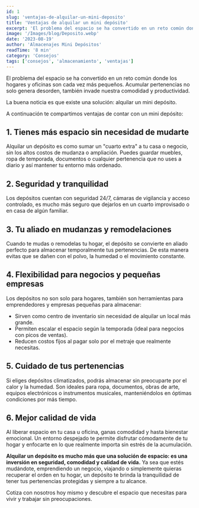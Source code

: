 ```yaml
---
id: 1
slug: 'ventajas-de-alquilar-un-mini-deposito'
title: 'Ventajas de alquilar un mini depósito'
excerpt: 'El problema del espacio se ha convertido en un reto común donde los hogares y oficinas son cada vez más pequeños. Acumular pertenencias no solo genera desorden, también invade nuestra comodidad y productividad.'
image: '/Images/blog/Deposito.webp'
date: '2023-08-19'
author: 'Almacenajes Mini Depósitos'
readTime: '8 min'
category: 'Consejos'
tags: ['consejos', 'almacenamiento', 'ventajas']
---
```


El problema del espacio se ha convertido en un reto común donde los hogares y oficinas son cada vez más pequeños. Acumular pertenencias no solo genera desorden, también invade nuestra comodidad y productividad.

La buena noticia es que existe una solución: alquilar un mini depósito.

A continuación te compartimos ventajas de contar con un mini depósito:

## 1. Tienes más espacio sin necesidad de mudarte

Alquilar un depósito es como sumar un "cuarto extra" a tu casa o negocio, sin los altos costos de mudanza o ampliación. Puedes guardar muebles, ropa de temporada, documentos o cualquier pertenencia que no uses a diario y así mantener tu entorno más ordenado.

## 2. Seguridad y tranquilidad

Los depósitos cuentan con seguridad 24/7, cámaras de vigilancia y acceso controlado, es mucho más seguro que dejarlos en un cuarto improvisado o en casa de algún familiar.

## 3. Tu aliado en mudanzas y remodelaciones

Cuando te mudas o remodelas tu hogar, el depósito se convierte en aliado perfecto para almacenar temporalmente tus pertenencias. De esta manera evitas que se dañen con el polvo, la humedad o el movimiento constante.

## 4. Flexibilidad para negocios y pequeñas empresas

Los depósitos no son solo para hogares, también son herramientas para emprendedores y empresas pequeñas para almacenar:

- Sirven como centro de inventario sin necesidad de alquilar un local más grande.
- Permiten escalar el espacio según la temporada (ideal para negocios con picos de ventas).
- Reducen costos fijos al pagar solo por el metraje que realmente necesitas.

## 5. Cuidado de tus pertenencias

Si eliges depósitos climatizados, podrás almacenar sin preocuparte por el calor y la humedad. Son ideales para ropa, documentos, obras de arte, equipos electrónicos o instrumentos musicales, manteniéndolos en óptimas condiciones por más tiempo.

## 6. Mejor calidad de vida

Al liberar espacio en tu casa u oficina, ganas comodidad y hasta bienestar emocional. Un entorno despejado te permite disfrutar cómodamente de tu hogar y enfocarte en lo que realmente importa sin estrés de la acumulación.

**Alquilar un depósito es mucho más que una solución de espacio: es una inversión en seguridad, comodidad y calidad de vida.** Ya sea que estés mudándote, emprendiendo un negocio, viajando o simplemente quieras recuperar el orden en tu hogar, un depósito te brinda la tranquilidad de tener tus pertenencias protegidas y siempre a tu alcance.

Cotiza con nosotros hoy mismo y descubre el espacio que necesitas para vivir y trabajar sin preocupaciones.
